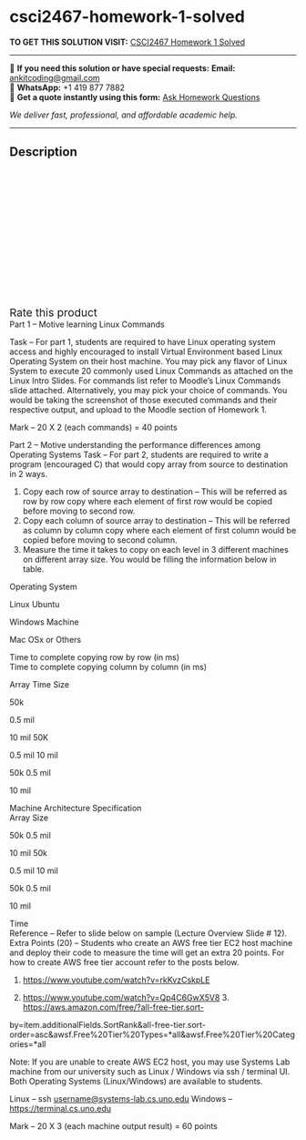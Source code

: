 # csci2467-homework-1-solved
**TO GET THIS SOLUTION VISIT:** [CSCI2467 Homework 1 Solved](https://www.ankitcodinghub.com/product/csci2467-homework-1-solved/)


---

📩 **If you need this solution or have special requests:** **Email:** ankitcoding@gmail.com  
📱 **WhatsApp:** +1 419 877 7882  
📄 **Get a quote instantly using this form:** [Ask Homework Questions](https://www.ankitcodinghub.com/services/ask-homework-questions/)

*We deliver fast, professional, and affordable academic help.*

---

<h2>Description</h2>



<div class="kk-star-ratings kksr-auto kksr-align-center kksr-valign-top" data-payload="{&quot;align&quot;:&quot;center&quot;,&quot;id&quot;:&quot;90900&quot;,&quot;slug&quot;:&quot;default&quot;,&quot;valign&quot;:&quot;top&quot;,&quot;ignore&quot;:&quot;&quot;,&quot;reference&quot;:&quot;auto&quot;,&quot;class&quot;:&quot;&quot;,&quot;count&quot;:&quot;0&quot;,&quot;legendonly&quot;:&quot;&quot;,&quot;readonly&quot;:&quot;&quot;,&quot;score&quot;:&quot;0&quot;,&quot;starsonly&quot;:&quot;&quot;,&quot;best&quot;:&quot;5&quot;,&quot;gap&quot;:&quot;4&quot;,&quot;greet&quot;:&quot;Rate this product&quot;,&quot;legend&quot;:&quot;0\/5 - (0 votes)&quot;,&quot;size&quot;:&quot;24&quot;,&quot;title&quot;:&quot;CSCI2467 Homework 1 Solved&quot;,&quot;width&quot;:&quot;0&quot;,&quot;_legend&quot;:&quot;{score}\/{best} - ({count} {votes})&quot;,&quot;font_factor&quot;:&quot;1.25&quot;}">

<div class="kksr-stars">

<div class="kksr-stars-inactive">
            <div class="kksr-star" data-star="1" style="padding-right: 4px">


<div class="kksr-icon" style="width: 24px; height: 24px;"></div>
        </div>
            <div class="kksr-star" data-star="2" style="padding-right: 4px">


<div class="kksr-icon" style="width: 24px; height: 24px;"></div>
        </div>
            <div class="kksr-star" data-star="3" style="padding-right: 4px">


<div class="kksr-icon" style="width: 24px; height: 24px;"></div>
        </div>
            <div class="kksr-star" data-star="4" style="padding-right: 4px">


<div class="kksr-icon" style="width: 24px; height: 24px;"></div>
        </div>
            <div class="kksr-star" data-star="5" style="padding-right: 4px">


<div class="kksr-icon" style="width: 24px; height: 24px;"></div>
        </div>
    </div>

<div class="kksr-stars-active" style="width: 0px;">
            <div class="kksr-star" style="padding-right: 4px">


<div class="kksr-icon" style="width: 24px; height: 24px;"></div>
        </div>
            <div class="kksr-star" style="padding-right: 4px">


<div class="kksr-icon" style="width: 24px; height: 24px;"></div>
        </div>
            <div class="kksr-star" style="padding-right: 4px">


<div class="kksr-icon" style="width: 24px; height: 24px;"></div>
        </div>
            <div class="kksr-star" style="padding-right: 4px">


<div class="kksr-icon" style="width: 24px; height: 24px;"></div>
        </div>
            <div class="kksr-star" style="padding-right: 4px">


<div class="kksr-icon" style="width: 24px; height: 24px;"></div>
        </div>
    </div>
</div>


<div class="kksr-legend" style="font-size: 19.2px;">
            <span class="kksr-muted">Rate this product</span>
    </div>
    </div>
<div class="page" title="Page 1">
<div class="layoutArea">
<div class="column">
Part 1 – Motive learning Linux Commands

Task – For part 1, students are required to have Linux operating system access and highly encouraged to install Virtual Environment based Linux Operating System on their host machine. You may pick any flavor of Linux System to execute 20 commonly used Linux Commands as attached on the Linux Intro Slides. For commands list refer to Moodle’s Linux Commands slide attached. Alternatively, you may pick your choice of commands. You would be taking the screenshot of those executed commands and their respective output, and upload to the Moodle section of Homework 1.

Mark – 20 X 2 (each commands) = 40 points

Part 2 – Motive understanding the performance differences among Operating Systems Task – For part 2, students are required to write a program (encouraged C) that would copy array from source to destination in 2 ways.

<ol>
<li>Copy each row of source array to destination – This will be referred as row by row copy where each element of first row would be copied before moving to second row.</li>
<li>Copy each column of source array to destination – This will be referred as column by column copy where each element of first column would be copied before moving to second column.</li>
<li>Measure the time it takes to copy on each level in 3 different machines on different array size. You would be filling the information below in table.</li>
</ol>
</div>
</div>
<div class="layoutArea">
<div class="column">
Operating System

Linux Ubuntu

Windows Machine

Mac OSx or Others

</div>
<div class="column">
Time to complete copying row by row (in ms)

</div>
<div class="column">
Time to complete copying column by column (in ms)

Array Time Size

50k

0.5 mil

10 mil 50K

0.5 mil 10 mil

50k 0.5 mil

10 mil

</div>
<div class="column">
Machine Architecture Specification

</div>
</div>
<div class="layoutArea">
<div class="column">
Array Size

50k 0.5 mil

10 mil 50k

0.5 mil 10 mil

50k 0.5 mil

10 mil

</div>
<div class="column">
Time

</div>
</div>
</div>
<div class="page" title="Page 2">
<div class="layoutArea">
<div class="column">
Reference – Refer to slide below on sample (Lecture Overview Slide # 12).

</div>
</div>
<div class="layoutArea">
<div class="column">
Extra Points (20) – Students who create an AWS free tier EC2 host machine and deploy their code to measure the time will get an extra 20 points. For how to create AWS free tier account refer to the posts below.

1. https://www.youtube.com/watch?v=rkKvzCskpLE

2. https://www.youtube.com/watch?v=Qp4C6GwX5V8 3. https://aws.amazon.com/free/?all-free-tier.sort-

by=item.additionalFields.SortRank&amp;all-free-tier.sort- order=asc&amp;awsf.Free%20Tier%20Types=*all&amp;awsf.Free%20Tier%20Categories=*all

Note: If you are unable to create AWS EC2 host, you may use Systems Lab machine from our university such as Linux / Windows via ssh / terminal UI. Both Operating Systems (Linux/Windows) are available to students.

Linux – ssh username@systems-lab.cs.uno.edu Windows – https://terminal.cs.uno.edu

Mark – 20 X 3 (each machine output result) = 60 points

</div>
</div>
</div>

